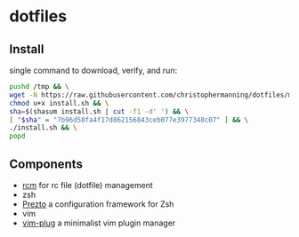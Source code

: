 # dotfiles

## Install

single command to download, verify, and run:

```bash
pushd /tmp && \
wget -N https://raw.githubusercontent.com/christophermanning/dotfiles/master/install.sh && \
chmod u+x install.sh && \
sha=$(shasum install.sh | cut -f1 -d' ') && \
[ "$sha" = "7b96d58fa4f17d862156843ceb077e3977348c07" ] && \
./install.sh && \
popd
```

## Components

  - [rcm](https://github.com/thoughtbot/rcm) for rc file (dotfile) management
  - zsh
  - [Prezto](https://github.com/sorin-ionescu/prezto) a configuration framework for Zsh
  - vim
  - [vim-plug](https://github.com/junegunn/vim-plug) a minimalist vim plugin manager
